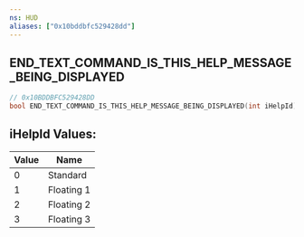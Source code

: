 ```yaml
---
ns: HUD
aliases: ["0x10bddbfc529428dd"]
---
```

## END_TEXT_COMMAND_IS_THIS_HELP_MESSAGE_BEING_DISPLAYED

```c
// 0x10BDDBFC529428DD
bool END_TEXT_COMMAND_IS_THIS_HELP_MESSAGE_BEING_DISPLAYED(int iHelpId);
```

## iHelpId Values:
| Value | Name |
| --- | --- |
| 0 | Standard |
| 1 | Floating 1 |
| 2 | Floating 2 |
| 3 | Floating 3 |

